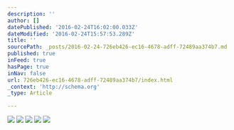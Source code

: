 ```yaml
---
description: ''
author: []
datePublished: '2016-02-24T16:02:00.033Z'
dateModified: '2016-02-24T15:57:53.289Z'
title: ''
sourcePath: _posts/2016-02-24-726eb426-ec16-4678-adff-72489aa374b7.md
published: true
inFeed: true
hasPage: true
inNav: false
url: 726eb426-ec16-4678-adff-72489aa374b7/index.html
_context: 'http://schema.org'
_type: Article

---
```

![](https://the-grid-user-content.s3-us-west-2.amazonaws.com/b3648bcd-8cdf-44b3-95b9-9272a3b42f57.png)
![](https://the-grid-user-content.s3-us-west-2.amazonaws.com/efd3b294-acb2-4046-b1c9-a13acca223e4.png)
![](https://the-grid-user-content.s3-us-west-2.amazonaws.com/a1056db8-1b7a-4dcb-9c45-887893dd3d0f.png)
![](https://the-grid-user-content.s3-us-west-2.amazonaws.com/0a0199db-e1f5-4726-8073-14da8dfdae4f.png)
![](https://the-grid-user-content.s3-us-west-2.amazonaws.com/6e0ae1bb-9f79-4971-a175-003ae74c3140.png)